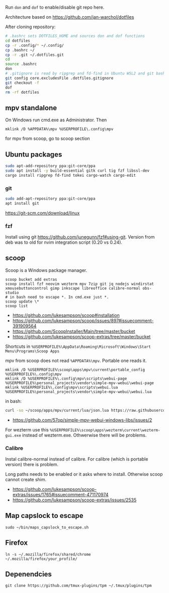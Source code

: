 Run `don` and `dof` to enable/disable git repo here.

Architecture based on https://github.com/jan-warchol/dotfiles

After cloning repository:

```bash
# .bashrc sets DOTFILES_HOME and sources don and dof functions
cd dotfiles
cp -r .config/* ~/.config/
cp .bashrc ~/
cp -r .git ~/.dotfiles.git
cd
source .bashrc
don
# .gitignore is read by ripgrep and fd-find in Ubuntu WSL2 and git bash, so I need to use different file name
git config core.excludesFile .dotfiles.gitignore
git checkout -f
dof
rm -rf dotfiles
```


## mpv standalone

On Windows run cmd.exe as Administrator. Then

```
mklink /D %APPDATA%\mpv %USERPROFILE\.config\mpv
```

for mpv from scoop, go to scoop section

## Ubuntu packages


```bash
sudo apt-add-repository ppa:git-core/ppa
sudo apt install -y build-essential gitk curl tig fzf libssl-dev
cargo install ripgrep fd-find tokei cargo-watch cargo-edit
```

### git

```bash
sudo add-apt-repository ppa:git-core/ppa
apt install git
```

https://git-scm.com/download/linux

### fzf

Install using git https://github.com/junegunn/fzf#using-git. Version from deb was to old for nvim integration script (0.20 vs 0.24).

## scoop

Scoop is a Windows package manager.

```
scoop bucket add extras
scoop install fzf neovim wezterm mpv 7zip git jq nodejs windirstat xmousebuttoncontrol gimp inkscape libreoffice calibre-normal obs-studio
# in bash need to escape *. In cmd.exe just *.
scoop update \*
scoop list
```

- https://github.com/lukesampson/scoop#installation
- https://github.com/lukesampson/scoop/issues/897#issuecomment-391909564
- https://github.com/ScoopInstaller/Main/tree/master/bucket
- https://github.com/lukesampson/scoop-extras/tree/master/bucket

Shortcuts in `%USERPROFILE%\AppData\Roaming\Microsoft\Windows\Start Menu\Programs\Scoop Apps`

mpv from scoop does not read `%APPDATA%\mpv`. Portable one reads it.

```
mklink /D %USERPROFILE%\scoop\apps\mpv\current\portable_config %USERPROFILE%\.config\mpv
mklink /D %USERPROFILE%\.config\mpv\scripts\webui-page %USERPROFILE%\personal_projects\vendor\simple-mpv-webui\webui-page
mklink %USERPROFILE%\.config\mpv\scripts\webui.lua %USERPROFILE%\personal_projects\vendor\simple-mpv-webui\webui.lua
```

in bash:

```bash
curl -so ~/scoop/apps/mpv/current/lua/json.lua https://raw.githubusercontent.com/craigmj/json4lua/master/json/json.lua
```

- https://github.com/57op/simple-mpv-webui-windows-libs/issues/2

For wezterm use this `%USERPROFILE%\scoop\apps\wezterm\current\wezterm-gui.exe` instead of wezterm.exe. Othwerwise there will be problems.

### Calibre

Instal calibre-normal instead of calibre. For calibre (which is portable version) there is problem.

Long paths needs to be enabled or it asks where to install. Otherwise scoop cannot create shim.

- https://github.com/lukesampson/scoop-extras/issues/1765#issuecomment-471170974
- https://github.com/lukesampson/scoop-extras/issues/2535

## Map capslock to escape

`sudo ~/bin/maps_capslock_to_escape.sh`

## Firefox

`ln -s ~/.mozilla/firefox/shared/chrome ~/.mozilla/firefox/your_profile/`

## Depenendcies

`git clone https://github.com/tmux-plugins/tpm ~/.tmux/plugins/tpm`


